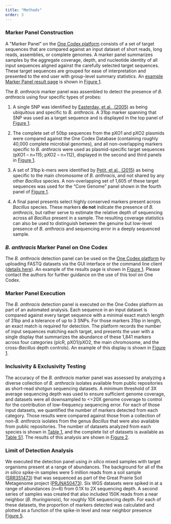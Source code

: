 ```yaml
---
title: "Methods"
order: 3
---
```


### Marker Panel Construction

A "Marker Panel” on the [One Codex platform](https://app.onecodex.com) consists of a set of target sequences that are compared against an input dataset of short reads, long reads, assemblies, or complete genomes. A marker panel summarizes samples by the aggregate coverage, depth, and nucleotide identity of all input sequences aligned against the carefully selected target sequences. These target sequences are grouped for ease of interpretation and presented to the end user with group-level summary statistics. An [example Marker Panel result page](https://app.onecodex.com/markerpanel/public/5a6a90255a354bf5) is shown in [Figure 1](#figure-1).

The *B. anthracis* marker panel was assembled to detect the presence of *B. anthracis* using four specific types of probes:

1.  A single SNP was identified by [Easterday, et al., (2005)](http://jcm.asm.org/content/43/4/1995) as being ubiquitous and specific to *B. anthracis*. A 31bp marker spanning that SNP was used as a target sequence and is displayed in the top panel of [Figure 1](#figure-1).

2.  The complete set of 50bp sequences from the pXO1 and pXO2 plasmids were compared against the One Codex Database (containing roughly 40,000 complete microbial genomes), and all non-overlapping markers specific to *B. anthracis* were used as plasmid-specific target sequences (pXO1 – n=115; pXO2 – n=112), displayed in the second and third panels in [Figure 1](#figure-1).

3.  A set of 31bp k-mers were identified by [Petit, et al., (2015)](https://read-lab-confederation.github.io/nyc-subway-anthrax-study/)  as being specific to the main chromosome of *B. anthracis*, and not shared by any other _Bacillus_ species. A non-overlapping set of 1,605 of these target sequences was used for the “Core Genome” panel shown in the fourth panel of [Figure 1](#figure-1).

4. A final panel presents select highly conserved markers present across _Bacillus_ species. These markers **do not** indicate the presence of _B. anthracis_, but rather serve to estimate the relative depth of sequencing across all _Bacillus_ present in a sample. The resulting coverage statistics can also be used to distinguish between the genuine but low-level presence of _B. anthracis_ and sequencing error in a deeply sequenced sample.


### *B. anthracis* Marker Panel on One Codex

The *B. anthracis* detection panel can be used on the [One Codex platform](https://app.onecodex.com) by uploading FASTQ datasets via the GUI interface or the command line client ([details here](https://docs.onecodex.com)). An example of the results page is shown in [Figure 1](#figure-1). Please contact the authors for further guidance on the use of this tool on One Codex.


### Marker Panel Execution

The *B. anthracis* detection panel is executed on the One Codex platform as part of an automated analysis. Each sequence in an input dataset is compared against every target sequence with a minimal exact match length of 31bp and a tolerance of up to 3 SNPs. For those markers 31bp in length, an exact match is required for detection. The platform records the number of input sequences matching each target, and presents the user with a single display that summarizes the abundance of these 1,841 markers across four categories (plcR, pXO1/pXO2, the main chromosome, and the cross-_Bacillus_ depth controls). An example of this display is shown in [Figure 1](#figure-1).

### Inclusivity & Exclusivity Testing

The accuracy of the *B. anthracis* marker panel was assessed by analyzing a diverse collection of *B. anthracis* isolates available from public repositories as short-read shotgun sequencing datasets. A minimum threshold of 3X average sequencing depth was used to ensure sufficient genome coverage, and datasets were all downsampled to <=20X genome coverage to control for the contribution of low-frequency sequencing error. For each of those input datasets, we quantified the number of markers detected from each category. Those results were compared against those from a collection of non-*B. anthracis* isolates from the genus _Bacillus_ that were also available from public repositories. The number of datasets analyzed from each species is shown in [Table 1](#table-1), and the complete list of datasets is available as [Table S1](https://github.com/refgenomics/bacillus-anthracis-panel/blob/gh-pages/data/accessions.tsv). The results of this analysis are shown in [Figure 2](#figure-2).


### Limit of Detection Analysis

We executed the detection panel using *in silico* mixed samples with target organisms present at a range of abundances. The background for all of the *in silico* spike-in samples were 5 million reads from a soil sample ([SRR351473](http://www.ncbi.nlm.nih.gov/sra/?term=SRR351473)) that was sequenced as part of the Great Prairie Soil Metagenome project ([PRJNA50473](http://www.ncbi.nlm.nih.gov/bioproject/PRJNA50473)). Six WGS datasets were spiked in at a range of abundances (n=6) from 0.1X to 2X sequencing depth. A second series of samples was created that also included 150K reads from a near neighbor (*B. thuringiensis*), for roughly 10X sequencing depth. For each of these datasets, the proportion of markers detected was calculated and plotted as a function of the spike-in level and near neighbor presence [Figure 5](#figure-5).
